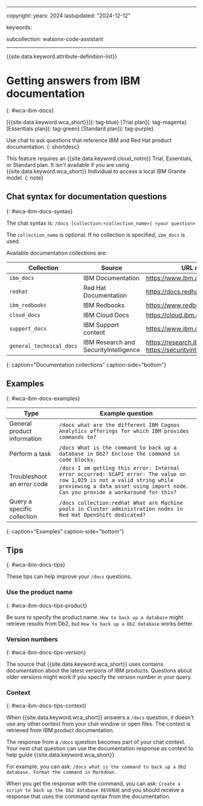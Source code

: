 
---

copyright:
   years: 2024
lastupdated: "2024-12-12"

keywords:

subcollection: watsonx-code-assistant

---

{{site.data.keyword.attribute-definition-list}}

# Getting answers from IBM documentation
{: #wca-ibm-docs}



[{{site.data.keyword.wca_short}}]{: tag-blue}
[Trial plan]{: tag-magenta} [Essentials plan]{: tag-green} [Standard plan]{: tag-purple}

Use chat to ask questions that reference IBM and Red Hat product documentation.
{: shortdesc}

This feature requires an {{site.data.keyword.cloud_notm}} Trial, Essentials, or Standard plan. It isn't available if you are using {{site.data.keyword.wca_short}} Individual to access a local IBM Granite model.
{: note}

## Chat syntax for documentation questions
{: #wca-ibm-docs-syntax}

The chat syntax is:
`/docs [collection:<collection_name>] <your question>`

The `collection_name` is optional. If no collection is specified, `ibm_docs` is used.

Available documentation collections are:

| Collection | Source | URL reference |
| --- | --- | --- |
| `ibm_docs` | IBM Documentation | https://www.ibm.com/docs |
| `redhat` | Red Hat Documentation | https://docs.redhat.com/products |
| `ibm_redbooks` | IBM Redbooks | https://www.redbooks.ibm.com/ |
| `cloud_docs` | IBM Cloud Docs | https://cloud.ibm.com/docs/ |
| `support_docs` | IBM Support content | https://www.ibm.com/support/ |
| `general_technical_docs` | IBM Research and SecurityIntelligence | https://research.ibm.com/ and https://securityintelligence.com/articles |
{: caption="Documentation collections" caption-side="bottom"}

## Examples
{: #wca-ibm-docs-examples}

| Type | Example question |
| --- | --- |
| General product information | `/docs what are the different IBM Cognos Analytics offerings for which IBM provides commands to?`|
| Perform a task | `/docs What is the command to back up a database in Db2? Enclose the command in code blocks.` |
| Troubleshoot an error code | `/docs I am getting this error: Internal error occurred: SCAPI error: The value on row 1,029 is not a valid string while previewing a data asset using import node. Can you provide a workaround for this?` |
| Query a specific collection | `/docs collection:redhat What are Machine pools in Cluster administration nodes in Red Hat OpenShift dedicated?` |
{: caption="Examples" caption-side="bottom"}

## Tips
{: #wca-ibm-docs-tips}

These tips can help improve your `/docs` questions.

### Use the product name
{: #wca-ibm-docs-tips-product}

Be sure to specify the product name. `How to back up a database` might retrieve results from Db2, but `How to back up a Db2 database` works better.

### Version numbers
{: #wca-ibm-docs-tips-version}

The source that {{site.data.keyword.wca_short}} uses contains documentation about the latest versions of IBM products. Questions about older versions might work if you specify the version number in your query.

### Context
{: #wca-ibm-docs-tips-context}

When {{site.data.keyword.wca_short}} answers a `/docs` question, it doesn't use any other context from your chat window or open files. The context is retrieved from IBM product documentation.

The response from a `/docs` question becomes part of your chat context. Your next chat question can use the documentation response as context to help guide {{site.data.keyword.wca_short}}. 

For example, you can ask: `/docs what is the command to back up a Db2 database. Format the command in Markdown.`

When you get the response with the command, you can ask: `Create a script to back up the Db2 database REVENUE` and you should receive a response that uses the command syntax from the documentation.
